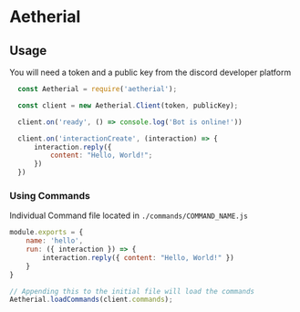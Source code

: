 # Aetherial

## Usage

You will need a token and a public key from the discord developer platform

```js
  const Aetherial = require('aetherial');

  const client = new Aetherial.Client(token, publicKey);

  client.on('ready', () => console.log('Bot is online!'))

  client.on('interactionCreate', (interaction) => {
      interaction.reply({
          content: "Hello, World!";
      })
  })
```

### Using Commands

Individual Command file located in `./commands/COMMAND_NAME.js`
```js
module.exports = {
    name: 'hello',
    run: ({ interaction }) => {
        interaction.reply({ content: "Hello, World!" })
    }
}
```

```js
// Appending this to the initial file will load the commands
Aetherial.loadCommands(client.commands);
```
